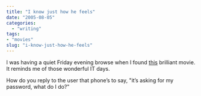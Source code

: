 ```yaml
---
title: "I know just how he feels"
date: "2005-08-05"
categories: 
  - "writing"
tags:
- "movies"
slug: "i-know-just-how-he-feels"
---
```


I was having a quiet Friday evening browse when I found [this](https://www.weakendproductions.co.uk/movs/jebsjobs.html) brilliant movie. It reminds me of those wonderful IT days. 

How do you reply to the user that phone’s to say, "it’s asking for my password, what do I do?"
